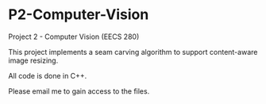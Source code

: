 # P2-Computer-Vision

Project 2 - Computer Vision (EECS 280)

This project implements a seam carving algorithm to support content-aware image resizing.

All code is done in C++.

Please email me to gain access to the files.
